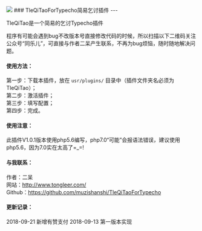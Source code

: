 <img src="https://ws3.sinaimg.cn/large/ecabade5ly1fv7pzn9u2pj211h0mpadq.jpg">
### TleQiTaoForTypecho简易乞讨插件
---

TleQiTao是一个简易的乞讨Typecho插件

程序有可能会遇到bug不改版本号直接修改代码的时候，所以扫描以下二维码关注公众号“同乐儿”，可直接与作者二呆产生联系，不再为bug烦恼，随时随地解决问题。

#### 使用方法：
第一步：下载本插件，放在 `usr/plugins/` 目录中（插件文件夹名必须为TleQiTao）；<br />
第二步：激活插件；<br />
第三步：填写配置；<br />
第四步：完成。

#### 使用注意：
此插件V1.0.1版本使用php5.6编写，php7.0“可能”会报语法错误，建议使用php5.6，因为7.0实在太高了=_=!

#### 与我联系：
作者：二呆<br />
网站：http://www.tongleer.com/<br />
Github：https://github.com/muzishanshi/TleQiTaoForTypecho

#### 更新记录：
2018-09-21 新增有赞支付
2018-09-13 第一版本实现
